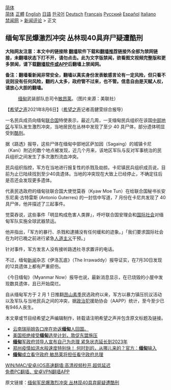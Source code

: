 <!-- 面包屑导航 --> <div class="breadcrumb"><!-- GTranslate: https://gtranslate.io/ -->  <div class="switcher notranslate">  <div class="selected">  <a href="#" onclick="return false;"> 简体</a>  </div>  <div class="option">  <a href="https://www.bannedbook.org" onclick="doGTranslate('zh-CN|zh-CN');jQuery('div.switcher div.selected a').html(jQuery(this).html());return false;" title="简体中文" class="nturl selected"> 简体</a>  <a href="https://www.bannedbook.org/zh-tw/" onclick="doGTranslate('zh-CN|zh-TW');jQuery('div.switcher div.selected a').html(jQuery(this).html());return false;" title="繁體中文" class="nturl"> 正體</a>  <a href="https://www.bannedbook.org/en/" onclick="doGTranslate('zh-CN|en');jQuery('div.switcher div.selected a').html(jQuery(this).html());return false;" title="English" class="nturl"> English</a>  <a href="https://www.bannedbook.org/ja/" onclick="doGTranslate('zh-CN|ja');jQuery('div.switcher div.selected a').html(jQuery(this).html());return false;" title="日本語" class="nturl"> 日語</a>  <a href="https://www.bannedbook.org/ko/" onclick="doGTranslate('zh-CN|ko');jQuery('div.switcher div.selected a').html(jQuery(this).html());return false;" title="한국어" class="nturl"> 한국어</a>  <a href="https://www.bannedbook.org/de/" onclick="doGTranslate('zh-CN|de');jQuery('div.switcher div.selected a').html(jQuery(this).html());return false;" title="Deutsch" class="nturl"> Deutsch</a>  <a href="https://www.bannedbook.org/fr/" onclick="doGTranslate('zh-CN|fr');jQuery('div.switcher div.selected a').html(jQuery(this).html());return false;" title="Français" class="nturl"> Français</a>  <a href="https://www.bannedbook.org/ru/" onclick="doGTranslate('zh-CN|ru');jQuery('div.switcher div.selected a').html(jQuery(this).html());return false;" title="Русский" class="nturl"> Русский</a>  <a href="https://www.bannedbook.org/es/" onclick="doGTranslate('zh-CN|es');jQuery('div.switcher div.selected a').html(jQuery(this).html());return false;" title="Español" class="nturl"> Español</a>  <a href="https://www.bannedbook.org/it/" onclick="doGTranslate('zh-CN|it');jQuery('div.switcher div.selected a').html(jQuery(this).html());return false;" title="Italiano" class="nturl"> Italiano</a>  </div>  </div>      <div class='breadcrumb-sub'><!-- Breadcrumb NavXT 6.3.0 --> <a href="https://www.bannedbook.org/" class="home">禁闻网</a> &gt; <a href="https://www.bannedbook.org/bnews/comments/" class="category">新闻评论</a> &gt; 正文</div></div><h2>缅甸军民爆激烈冲突 丛林现40具弃尸疑遭酷刑</h2> <p class="notice"><b>大陆网友注意：本文中的链接除 <a href="https://github.com/bannedbook/fanqiang" >翻墙</a>软件下载和<a href="https://github.com/killgcd/justmysocks/blob/master/README.md">翻墙推荐</a>链接外全部为禁网链接，未翻墙状态下打不开，请勿点击。此为文字版禁闻，欲看图文视频完整版和更多禁闻，请下载<a href="https://github.com/bannedbook/fanqiang">翻墙软件或APP</a>后翻墙上禁闻网。</p><p>备注：翻墙看新闻非常安全，翻墙以真实身份发表敏感言论有一定风险，但只看不说则没有任何风险，翻的人太多，政府管不过来，也不管。信息自由是天赋人权，请放心大胆的翻墙。</b></p>  <div class="entry"> <figure><figcaption><a href="https://www.bannedbook.org/bnews/tag/%e7%bc%85%e7%94%b8/" class="st_tag internal_tag" rel="tag" title="标签 缅甸 下的日志">缅甸</a>武装部队总司令<a href="https://www.bannedbook.org/bnews/tag/%e6%95%8f%e6%98%82%e8%8e%b1/" class="st_tag internal_tag" rel="tag" title="标签 敏昂莱 下的日志">敏昂莱</a>。（图片来源：美联社）</figcaption></figure> <p>【<span class='wp_keywordlink_affiliate'><a href="https://www.soundofhope.org" title="希望之声" target="_blank">希望之声</a></span>2021年8月6日】（<a href="https://www.bannedbook.org/bnews/tag/%e5%b8%8c%e6%9c%9b%e4%b9%8b%e5%a3%b0/" class="st_tag internal_tag" rel="tag" title="标签 希望之声 下的日志">希望之声</a>记者高健雯综合报导）</p> <p>一名民兵成员向缅甸<a href="https://www.bannedbook.org/bnews/tag/%e8%81%94%e5%90%88%e5%9b%bd/" class="st_tag internal_tag" rel="tag" title="标签 联合国 下的日志">联合国</a>特使表示，最近几周，一支缅甸民兵组织在该国<a href="https://www.bannedbook.org/bnews/tag/%E4%B8%AD%E9%83%A8%E5%9C%B0%E5%8C%BA/" class="st_tag internal_tag" rel="tag" title="标签 中部地区 下的日志">中部地区</a>与军队发生激烈冲突，当地居民在丛林中发现了至少 40 具尸体，部分遗体明显受到<a href="https://www.bannedbook.org/bnews/tag/%E9%85%B7%E5%88%91/" class="st_tag internal_tag" rel="tag" title="标签 酷刑 下的日志">酷刑</a>。</p> <p>据《路透》报导，这些尸体在缅甸中部地区萨加因（Sagaing）的城镇卡尼（Kani）附近的数个地点被发现，近几个月来，该地区军队与反对军事统治的民兵组织之间发生了多次激烈流血冲突。</p>  <p>民兵组织指控，军方在当地进行报复性的杀戮及劫掠。卡尼镇民兵组织成员说，目前为止已陆续找到至少40具遗体。当地的冲突现在大致上已经停止，不确定往后是否还会发现更多遗体。</p> <p>代表民选政府的缅甸驻联合国大使觉莫吞（Kyaw Moe Tun）在给联合国秘书长安东尼奥·古特雷斯 (Antonio Guterres) 的一封信中写道，7 月份在卡尼共发现了 40 具尸体，他并描述了三起事件。</p> <p>觉莫吞说，这些事件「明显构成危害人类罪」，呼吁联合国安理会和<a href="https://www.bannedbook.org/bnews/tag/%E5%9B%BD%E9%99%85%E7%A4%BE%E4%BC%9A/" class="st_tag internal_tag" rel="tag" title="标签 国际社会 下的日志">国际社会</a>对缅甸军队实施全球武器禁运。</p>  <p>他并指出，「军方的暴行、杀戮和逮捕没有任何缓和的迹象。」「我们要求国际社会在为时已晚之前进行紧急<a href="https://www.bannedbook.org/bnews/tag/%E4%BA%BA%E9%81%93%E4%B8%BB%E4%B9%89/" class="st_tag internal_tag" rel="tag" title="标签 人道主义 下的日志">人道主义</a>干预。」</p> <p>针对事件，军方发言人没有接听路透社寻求置评的电话。</p> <p>不过，缅甸<span class='wp_keywordlink_affiliate'><a href="https://www.bannedbook.org/" title="新闻">新闻</a></span>杂志《伊洛瓦底》（The Irrawaddy）报导证实，在7月30日发现的12具遗体上都有严重瘀伤。</p>  <p>《今日缅甸》（Myanmar Now）报导也说，最新消息显示，在已烧毁的小屋中发现数具遗体，且已开始腐烂。</p> <p>自从缅甸军方于 2 月 1 日推翻<span class='wp_keywordlink'><a href="https://www.bannedbook.org/forum11/topic299.html" title="禁片：《The Lady》《昂山素季》" target="_blank">昂山素季</a></span>民选政府以来，军方以暴力镇压抗议活动以及军队与当地民兵之间的冲突，据<a href="https://www.bannedbook.org/bnews/tag/%e6%94%bf%e6%b2%bb%e7%8a%af/" class="st_tag internal_tag" rel="tag" title="标签 政治犯 下的日志">政治犯</a>援助协会（AAPP）统计，至今至少已有946人丧生。</p> <p>本文章或节目经希望之声编辑制作，转载请注明希望之声并包含原文标题及链接。 </p>  <ul class='op-related-articles' title='相关阅读'> <li><a href='https://www.bannedbook.org/bnews/bannedvideo/20210804/1600321.html' target='_blank'>云南瑞丽姐告口岸在劝返<b>缅甸</b>人回国。</a></li> <li><a href='https://www.bannedbook.org/bnews/worldnews/usa/20210803/1599244.html' target='_blank'>美国拒绝接受<b>缅甸</b>选举计划，敦促东盟施压</a></li> <li><a href='https://www.bannedbook.org/bnews/headline/20210803/1599101.html' target='_blank'><b>缅甸</b>军政府领导人宣布自己为总理 紧急状态延长到2023年</a></li> <li><a href='https://www.bannedbook.org/bnews/comments/20210802/1598999.html' target='_blank'>郑州疫情如洪水般速度特别快！ 何时到的，从哪儿来的？官方：<b>缅甸</b>输入</a></li> <li><a href='https://www.bannedbook.org/bnews/baitai/20210802/1598748.html' target='_blank'><b>缅甸</b>成立看守政府 敏昂莱将担任看守政府总理</a></li> </ul> <p class="texttj"> <a href="https://github.com/bannedbook/fanqiang/wiki/V2ray%E6%9C%BA%E5%9C%BA" target="_blank">WIN/MAC/安卓/iOS高速翻墙:高清视频秒开,超低延迟</a><br/> <a href="https://github.com/bannedbook/fanqiang/wiki/%E7%A6%81%E9%97%BB%E7%BD%91%E5%AE%89%E5%8D%93%E7%BF%BB%E5%A2%99%E6%96%B0%E9%97%BBAPP" target="_blank">免费PC翻墙、安卓VPN翻墙APP</a></p><p>原文链接：<a class="src_link"  href="https://www.soundofhope.org/post/532922" target="_blank">缅甸军民爆激烈冲突 丛林现40具弃屍疑遭酷刑</a></p><a name='sharetosocial'></a>  <div style="margin-bottom:5px;padding-bottom:5px;clear:both"> <div id="archive-pix-1" class="banner-ads"> <!-- AuctionX Display platform tag START --> <div id="26318x728x90x621x_ADSLOT2" clicktrack="%%CLICK_URL_ESC%%"></div> <!-- AuctionX Display platform tag END --> </div> <div id="archive-pix-2" class="banner-ads"> <!-- AuctionX Display platform tag START --> <div id="26315x300x250x621x_ADSLOT2" clicktrack="%%CLICK_URL_ESC%%"></div> <!-- AuctionX Display platform tag END --> </div> </div>  <div id="archive-pix-1" class="banner-ads"> <!-- AuctionX Display platform tag START --> <div id="26318x728x90x621x_ADSLOT3" clicktrack="%%CLICK_URL_ESC%%"></div> <!-- AuctionX Display platform tag END --> </div> </div><!--END ENTRY--> 